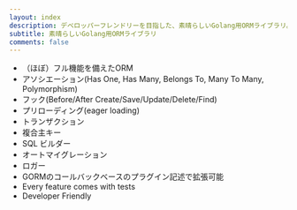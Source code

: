 ```yaml
---
layout: index
description: デベロッパーフレンドリーを目指した、素晴らしいGolang用ORMライブラリ。
subtitle: 素晴らしいGolang用ORMライブラリ
comments: false
---
```

* <i class="fa fa-arrow-circle-right" aria-hidden="true"></i> （ほぼ）フル機能を備えたORM
* <i class="fa fa-arrow-circle-right" aria-hidden="true"></i> アソシエーション(Has One, Has Many, Belongs To, Many To Many, Polymorphism)
* <i class="fa fa-arrow-circle-right" aria-hidden="true"></i> フック(Before/After Create/Save/Update/Delete/Find)
* <i class="fa fa-arrow-circle-right" aria-hidden="true"></i> プリローディング(eager loading)
* <i class="fa fa-arrow-circle-right" aria-hidden="true"></i> トランザクション
* <i class="fa fa-arrow-circle-right" aria-hidden="true"></i> 複合主キー
* <i class="fa fa-arrow-circle-right" aria-hidden="true"></i> SQL ビルダー
* <i class="fa fa-arrow-circle-right" aria-hidden="true"></i> オートマイグレーション
* <i class="fa fa-arrow-circle-right" aria-hidden="true"></i> ロガー
* <i class="fa fa-arrow-circle-right" aria-hidden="true"></i> GORMのコールバックベースのプラグイン記述で拡張可能
* <i class="fa fa-arrow-circle-right" aria-hidden="true"></i> Every feature comes with tests
* <i class="fa fa-arrow-circle-right" aria-hidden="true"></i> Developer Friendly